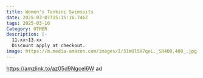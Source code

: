 ```yaml
---
title: Women's Tankini Swimsuits
date: 2025-03-07T15:15:16.746Z
tags: 2025-03-10
Category: OTHER
description: |-
  11.xx~13.xx
  Discount apply at checkout.
image: https://m.media-amazon.com/images/I/31mUl5X7qeL._SR400,400_.jpg
---
```

https://amzlink.to/az05d9Ngcel6W   ad